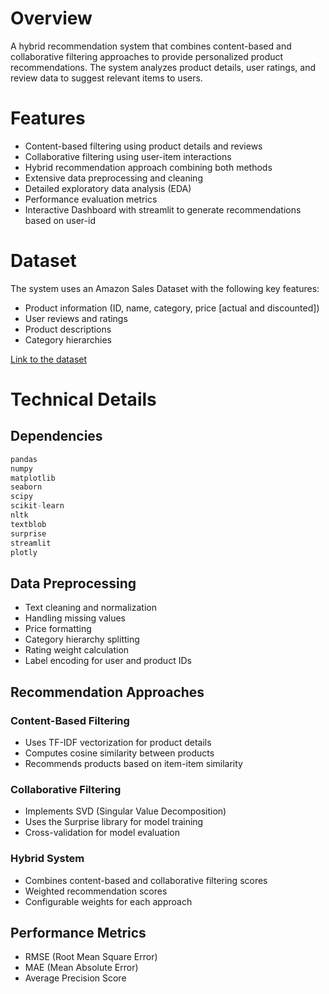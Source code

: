 # Overview
A hybrid recommendation system that combines content-based and collaborative filtering approaches to provide personalized product recommendations. The system analyzes product details, user ratings, and review data to suggest relevant items to users.

# Features
- Content-based filtering using product details and reviews
- Collaborative filtering using user-item interactions
- Hybrid recommendation approach combining both methods
- Extensive data preprocessing and cleaning
- Detailed exploratory data analysis (EDA)
- Performance evaluation metrics
- Interactive Dashboard with streamlit to generate recommendations based on user-id

# Dataset
The system uses an Amazon Sales Dataset with the following key features:
- Product information (ID, name, category, price [actual and discounted])
- User reviews and ratings
- Product descriptions
- Category hierarchies

[Link to the dataset](https://www.kaggle.com/datasets/karkavelrajaj/amazon-sales-dataset)

# Technical Details

## Dependencies
```python
pandas
numpy
matplotlib
seaborn
scipy
scikit-learn
nltk
textblob
surprise
streamlit
plotly
```

## Data Preprocessing
- Text cleaning and normalization
- Handling missing values
- Price formatting
- Category hierarchy splitting
- Rating weight calculation
- Label encoding for user and product IDs

## Recommendation Approaches

### Content-Based Filtering
- Uses TF-IDF vectorization for product details
- Computes cosine similarity between products
- Recommends products based on item-item similarity

### Collaborative Filtering
- Implements SVD (Singular Value Decomposition)
- Uses the Surprise library for model training
- Cross-validation for model evaluation

### Hybrid System
- Combines content-based and collaborative filtering scores
- Weighted recommendation scores
- Configurable weights for each approach

## Performance Metrics
- RMSE (Root Mean Square Error)
- MAE (Mean Absolute Error)
- Average Precision Score
